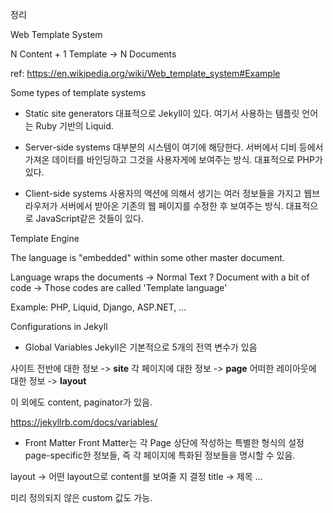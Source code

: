 정리


  Web Template System

N Content + 1 Template -> N Documents

ref: https://en.wikipedia.org/wiki/Web_template_system#Example


  Some types of template systems

 - Static site generators
  대표적으로 Jekyll이 있다. 여기서 사용하는 템플릿 언어는 Ruby 기반의 Liquid.

 - Server-side systems
  대부분의 시스템이 여기에 해당한다. 서버에서 디비 등에서 가져온 데이터를 바인딩하고
  그것을 사용자게에 보여주는 방식. 대표적으로 PHP가 있다.

 - Client-side systems
  사용자의 액션에 의해서 생기는 여러 정보들을 가지고 웹브라우저가 서버에서 받아온
  기존의 웹 페이지를 수정한 후 보여주는 방식. 대표적으로 JavaScript같은 것들이 있다.



  Template Engine

The language is "embedded" within some other master document.

Language wraps the documents -> Normal Text ?
Document with a bit of code -> Those codes are called 'Template language'

Example: PHP, Liquid, Django, ASP.NET, ...


  Configurations in Jekyll

 - Global Variables
  Jekyll은 기본적으로 5개의 전역 변수가 있음

  사이트 전반에 대한 정보 -> **site**
  각 페이지에 대한 정보 -> **page**
  어떠한 레이아웃에 대한 정보 -> **layout**

  이 외에도 content, paginator가 있음.

  https://jekyllrb.com/docs/variables/


 - Front Matter
  Front Matter는 각 Page 상단에 작성하는 특별한 형식의 설정
  page-specific한 정보들, 즉 각 페이지에 특화된 정보들을 명시할 수 있음.

  layout -> 어떤 layout으로 content를 보여줄 지 결정
  title -> 제목
  ...

  미리 정의되지 않은 custom 값도 가능.
